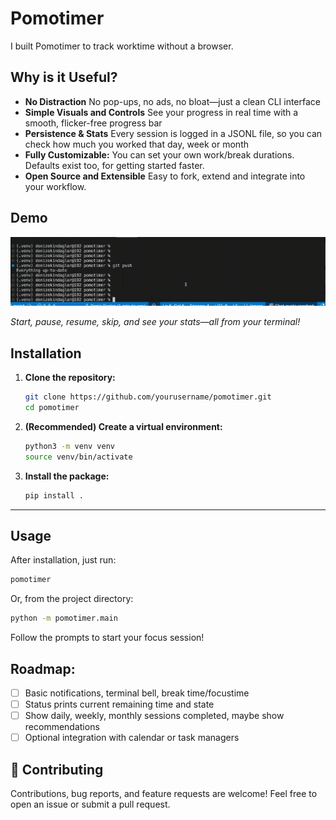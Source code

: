 # Pomotimer

I built Pomotimer to track worktime without a browser.

## Why is it Useful?

- **No Distraction** No pop-ups, no ads, no bloat—just a clean CLI interface
- **Simple Visuals and Controls** See your progress in real time with a smooth, flicker-free progress bar
- **Persistence & Stats** Every session is logged in a JSONL file, so you can check how much you worked that day, week or month
- **Fully Customizable:** You can set your own work/break durations. Defaults exist too, for getting started faster.
- **Open Source and Extensible** Easy to fork, extend and integrate into your workflow.

## Demo

![Pomotimer Demo](assets/pomogif.gif)

*Start, pause, resume, skip, and see your stats—all from your terminal!*

## Installation

1. **Clone the repository:**
   ```sh
   git clone https://github.com/yourusername/pomotimer.git
   cd pomotimer
   ```

2. **(Recommended) Create a virtual environment:**
   ```sh
   python3 -m venv venv
   source venv/bin/activate
   ```

3. **Install the package:**
   ```sh
   pip install .
   ```

---

## Usage

After installation, just run:

```sh
pomotimer
```

Or, from the project directory:

```sh
python -m pomotimer.main
```

Follow the prompts to start your focus session!

## Roadmap:

- [ ] Basic notifications, terminal bell, break time/focustime
- [ ] Status prints current remaining time and state
- [ ] Show daily, weekly, monthly sessions completed, maybe show recommendations
- [ ] Optional integration with calendar or task managers

## 🤝 Contributing

Contributions, bug reports, and feature requests are welcome!
Feel free to open an issue or submit a pull request.
